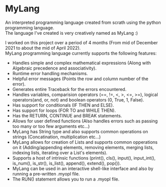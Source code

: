 # MyLang
An interpreted programming language created from scrath using the python programming language.  
The language I've created is very creatively named as MyLang :)  

I worked on this project over a period of 4 months (From mid of December 2021 to about the mid of April 2022).  
MyLang programming language currently supports the following features:
- Handles simple and complex mathematical expressions (Along with Algebraic precedence and associativity).
- Runtime error handling mechanisms.
- Helpful error messages (Points the row and column number of the error).
- Generates entire Traceback for the errors encountered.
- Handles variables, comparision operators (==, !=, <, >, <=, >=), logical operators(and, or, not) and boolean operators (0, True, 1, False).
- Has support for conditionals (IF THEN and ELSE).
- Has support for loops (FOR TO and WHILE THEN).
- Has the RETURN, CONTINUE and BREAK statements.
- Allows for user defined functions (Also handles errors such as passing too many or too few arguments etc...)
- MyLang has String type and also supports common operations on strings (Concatination, multiplication etc...)
- MyLang allows for creation of Lists and supports common opperations on it (Adding/appending elements, removing elements, merging lists, indexing lists, iterating over a List's elements).
- Supports a host of intrinsic functions (print(), cls(), input(), input_int(), is_num(), is_str(), is_list(), append(), extend(), pop()).
- MyLang can be used in an interactive shell-like interface and also by running a pre-written .myopl file.
- The RUN() statement allows you to run a .myopl file.
